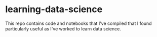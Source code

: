 # learning-data-science
This repo contains code and notebooks that I've compiled that I found particularly useful as I've worked to learn data science.
